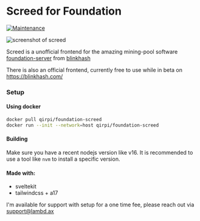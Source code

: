 # Screed for Foundation

[![Maintenance](https://img.shields.io/badge/Maintained%3F-yes-green.svg)](https://GitHub.com/Naereen/StrapDown.js/graphs/commit-activity)

![screenshot of screed](https://github.com/qirpi/foundation-screed/raw/master/screenshots/screenshot1.png)

Screed is a unofficial frontend for the amazing mining-pool software [foundation-server](https://github.com/blinkhash/foundation-server) from [blinkhash](https://github.com/blinkhash)

There is also an official frontend, currently free to use while in beta on https://blinkhash.com/

### Setup

#### Using docker

```bash
docker pull qirpi/foundation-screed
docker run --init --network=host qirpi/foundation-screed
```


#### Building
Make sure you have a recent nodejs version like v16. It is recommended to use a tool like `nvm` to install a specific version.


#### Made with:

-   sveltekit
-   tailwindcss + a17


I'm available for support with setup for a one time fee, please reach out via support@lambd.ax
